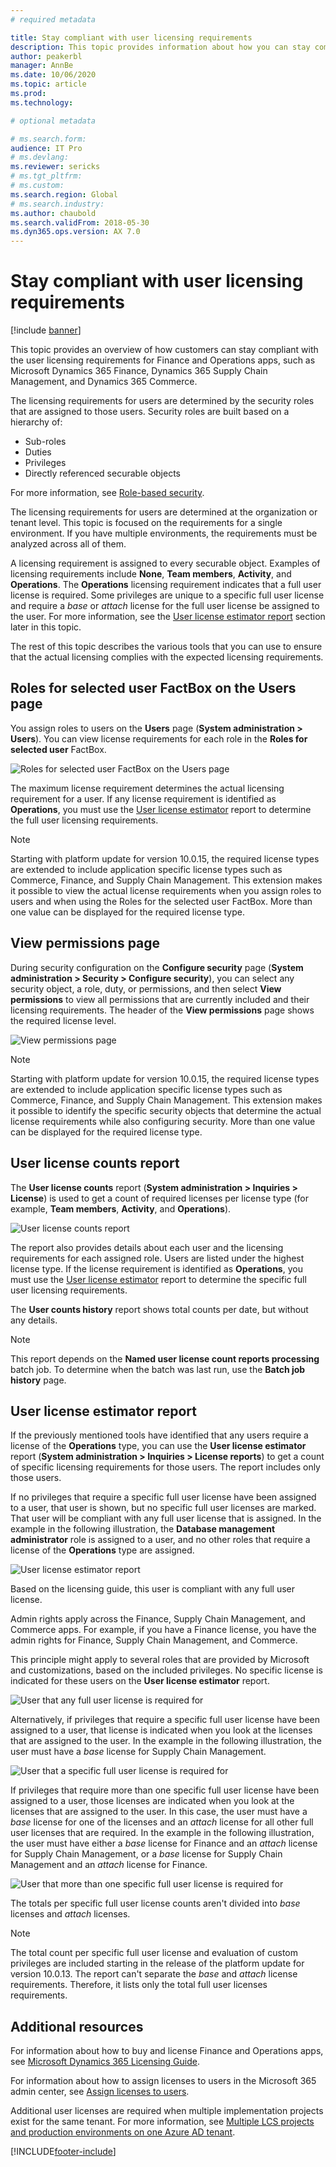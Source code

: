 ```yaml
---
# required metadata

title: Stay compliant with user licensing requirements
description: This topic provides information about how you can stay compliant with the user licensing requirements for Finance and Operations apps.
author: peakerbl 
manager: AnnBe
ms.date: 10/06/2020
ms.topic: article
ms.prod: 
ms.technology: 

# optional metadata

# ms.search.form:  
audience: IT Pro
# ms.devlang: 
ms.reviewer: sericks
# ms.tgt_pltfrm: 
# ms.custom: 
ms.search.region: Global
# ms.search.industry: 
ms.author: chaubold
ms.search.validFrom: 2018-05-30 
ms.dyn365.ops.version: AX 7.0
---
```


# Stay compliant with user licensing requirements

[!include [banner](../includes/banner.md)]

This topic provides an overview of how customers can stay compliant with the user licensing requirements for Finance and Operations apps, such as Microsoft Dynamics 365 Finance, Dynamics 365 Supply Chain Management, and Dynamics 365 Commerce.

The licensing requirements for users are determined by the security roles that are assigned to those users. Security roles are built based on a hierarchy of:

- Sub-roles
- Duties
- Privileges
- Directly referenced securable objects 

For more information, see [Role-based security](https://docs.microsoft.com/dynamics365/fin-ops-core/dev-itpro/sysadmin/role-based-security).

The licensing requirements for users are determined at the organization or tenant level. This topic is focused on the requirements for a single environment. If you have multiple environments, the requirements must be analyzed across all of them.

A licensing requirement is assigned to every securable object. Examples of licensing requirements include **None**, **Team members**, **Activity**, and **Operations**. The **Operations** licensing requirement indicates that a full user license is required. Some privileges are unique to a specific full user license and require a *base* or *attach* license for the full user license be assigned to the user. For more information, see the [User license estimator report](#user-license-estimator-report) section later in this topic.

The rest of this topic describes the various tools that you can use to ensure that the actual licensing complies with the expected licensing requirements.

## Roles for selected user FactBox on the Users page

You assign roles to users on the **Users** page (**System administration \> Users**). You can view license requirements for each role in the **Roles for selected user** FactBox.

![Roles for selected user FactBox on the Users page](media/UsersRoles.png)

The maximum license requirement determines the actual licensing requirement for a user. If any license requirement is identified as **Operations**, you must use the [User license estimator](#user-license-estimator-report) report to determine the full user licensing requirements.

> [!NOTE]
> Starting with platform update for version 10.0.15, the required license types are extended to include application specific license types such as Commerce, Finance, and Supply Chain Management. This extension makes it possible to view the actual license requirements when you assign roles to users and when using the Roles for the selected user FactBox. More than one value can be displayed for the required license type. 

## View permissions page

During security configuration on the **Configure security** page (**System administration \> Security \> Configure security**), you can select any security object, a role, duty, or permissions, and then select **View permissions** to view all permissions that are currently included and their licensing requirements. The header of the **View permissions** page shows the required license level.

![View permissions page](media/ViewPermissons.png)

> [!NOTE]
> Starting with platform update for version 10.0.15, the required license types are extended to include application specific license types such as Commerce, Finance, and Supply Chain Management. This extension makes it possible to identify the specific security objects that determine the actual license requirements while also configuring security. More than one value can be displayed for the required license type. 

## User license counts report

The **User license counts** report (**System administration \> Inquiries \> License**) is used to get a count of required licenses per license type (for example, **Team members**, **Activity**, and **Operations**).

![User license counts report](media/UserLicenseCountsReport.png)

The report also provides details about each user and the licensing requirements for each assigned role. Users are listed under the highest license type. If the license requirement is identified as **Operations**, you must use the [User license estimator](#user-license-estimator-report) report to determine the specific full user licensing requirements.

The **User counts history** report shows total counts per date, but without any details.

> [!NOTE]
> This report depends on the **Named user license count reports processing** batch job. To determine when the batch was last run, use the **Batch job history** page.

## User license estimator report

If the previously mentioned tools have identified that any users require a license of the **Operations** type, you can use the **User license estimator** report (**System administration \> Inquiries \> License reports**) to get a count of specific licensing requirements for those users. The report includes only those users.

If no privileges that require a specific full user license have been assigned to a user, that user is shown, but no specific full user licenses are marked. That user will be compliant with any full user license that is assigned. In the example in the following illustration, the **Database management administrator** role is assigned to a user, and no other roles that require a license of the **Operations** type are assigned.

![User license estimator report](media/LicenseGuide.png)

Based on the licensing guide, this user is compliant with any full user license.

Admin rights apply across the Finance, Supply Chain Management, and Commerce apps. For example, if you have a Finance license, you have the admin rights for Finance, Supply Chain Management, and Commerce.

This principle might apply to several roles that are provided by Microsoft and customizations, based on the included privileges. No specific license is indicated for these users on the **User license estimator** report.

![User that any full user license is required for](media/UserLicenseEstimatorClaire.png)

Alternatively, if privileges that require a specific full user license have been assigned to a user, that license is indicated when you look at the licenses that are assigned to the user. In the example in the following illustration, the user must have a *base* license for Supply Chain Management.

![User that a specific full user license is required for](media/UserLicenseEstimatorAlica.png)

If privileges that require more than one specific full user license have been assigned to a user, those licenses are indicated when you look at the licenses that are assigned to the user. In this case, the user must have a *base* license for one of the licenses and an *attach* license for all other full user licenses that are required. In the example in the following illustration, the user must have either a *base* license for Finance and an *attach* license for Supply Chain Management, or a *base* license for Supply Chain Management and an *attach* license for Finance.

![User that more than one specific full user license is required for](media/UserLicenseEstimatorCassie.png)

The totals per specific full user license counts aren't divided into *base* licenses and *attach* licenses.

> [!NOTE]
> The total count per specific full user license and evaluation of custom privileges are included starting in the release of the platform update for version 10.0.13. The report can't separate the *base* and *attach* license requirements. Therefore, it lists only the total full user licenses requirements.

## Additional resources

For information about how to buy and license Finance and Operations apps, see [Microsoft Dynamics 365 Licensing Guide](https://go.microsoft.com/fwlink/?LinkId=866544&amp;clcid=0x409).

For information about how to assign licenses to users in the Microsoft 365 admin center, see [Assign licenses to users](https://docs.microsoft.com/microsoft-365/admin/manage/assign-licenses-to-users?view=o365-worldwide).

Additional user licenses are required when multiple implementation projects exist for the same tenant. For more information, see [Multiple LCS projects and production environments on one Azure AD tenant](https://docs.microsoft.com/dynamics365/fin-ops-core/fin-ops/get-started/implement-multiple-projects-aad-tenant#licensing-requirements).


[!INCLUDE[footer-include](../../../includes/footer-banner.md)]